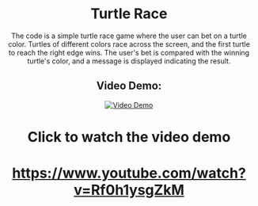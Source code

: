 <h1 align="center">Turtle Race</h1>

<p align="center">The code is a simple turtle race game where the user can bet on a turtle color. Turtles of different colors race across the screen, and the first turtle to reach the right edge wins. The user's bet is compared with the winning turtle's color, and a message is displayed indicating the result.</p>

<h2 align="center">Video Demo:</h2>

<p align="center">
  <a href="https://www.youtube.com/watch?v=Rf0h1ysgZkM">
    <img src="https://img.youtube.com/vi/Rf0h1ysgZkM/0.jpg" alt="Video Demo">
  </a>
</p>

<h1 align="center">Click to watch the video demo</h1>
<h1 align="center"><a href="https://www.youtube.com/watch?v=Rf0h1ysgZkM">https://www.youtube.com/watch?v=Rf0h1ysgZkM</a></h1>
